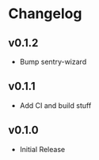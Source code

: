 # Changelog

## v0.1.2

- Bump sentry-wizard

## v0.1.1

- Add CI and build stuff

## v0.1.0

- Initial Release
